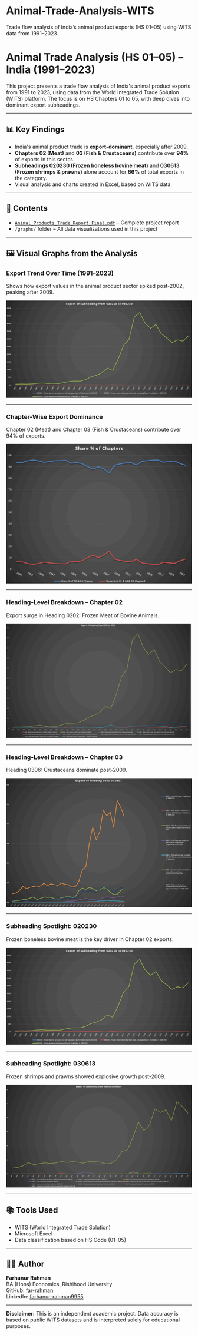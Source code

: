 # Animal-Trade-Analysis-WITS
Trade flow analysis of India’s animal product exports (HS 01–05) using WITS data from 1991–2023.

# Animal Trade Analysis (HS 01–05) – India (1991–2023)

This project presents a trade flow analysis of India's animal product exports from 1991 to 2023, using data from the World Integrated Trade Solution (WITS) platform. The focus is on HS Chapters 01 to 05, with deep dives into dominant export subheadings.

---

## 📊 Key Findings

- India's animal product trade is **export-dominant**, especially after 2009.
- **Chapters 02 (Meat)** and **03 (Fish & Crustaceans)** contribute over **94%** of exports in this sector.
- **Subheadings 020230 (Frozen boneless bovine meat)** and **030613 (Frozen shrimps & prawns)** alone account for **66%** of total exports in the category.
- Visual analysis and charts created in Excel, based on WITS data.

---

## 📂 Contents

- [`Animal_Products_Trade_Report_Final.pdf`](Animal_Products_Trade_Report_Final.pdf) – Complete project report  
- `/graphs/` folder – All data visualizations used in this project

---

## 🖼️ Visual Graphs from the Analysis

### Export Trend Over Time (1991–2023)
Shows how export values in the animal product sector spiked post-2002, peaking after 2009.

![Export Trend](graphs/Export_Trend.png)

---

### Chapter-Wise Export Dominance
Chapter 02 (Meat) and Chapter 03 (Fish & Crustaceans) contribute over 94% of exports.

![Chapter Dominance](graphs/Chapter_Dominance.png)

---

### Heading-Level Breakdown – Chapter 02
Export surge in Heading 0202: Frozen Meat of Bovine Animals.

![Chapter 02 Headings](graphs/Chapter_02_Headings.png)

---

### Heading-Level Breakdown – Chapter 03
Heading 0306: Crustaceans dominate post-2009.

![Chapter 03 Headings](graphs/Chapter_03_Headings.png)

---

### Subheading Spotlight: 020230
Frozen boneless bovine meat is the key driver in Chapter 02 exports.

![020230 Trend](graphs/020230_Trend.png)

---

### Subheading Spotlight: 030613
Frozen shrimps and prawns showed explosive growth post-2009.

![030613 Trend](graphs/030613_Trend.png)

---

## 📚 Tools Used

- WITS (World Integrated Trade Solution)
- Microsoft Excel
- Data classification based on HS Code (01–05)

---

## 👨‍💻 Author

**Farhanur Rahman**  
BA (Hons) Economics, Rishihood University  
GitHub: [far-rahman](https://github.com/far-rahman)  
LinkedIn: [farhanur-rahman9955](https://linkedin.com/in/farhanur-rahman9955)

---

**Disclaimer:** This is an independent academic project. Data accuracy is based on public WITS datasets and is interpreted solely for educational purposes.


